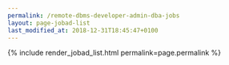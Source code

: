 ```yaml
---
permalink: /remote-dbms-developer-admin-dba-jobs
layout: page-jobad-list
last_modified_at: 2018-12-31T18:45:47+0100
---
```

{% include render_jobad_list.html permalink=page.permalink %}
